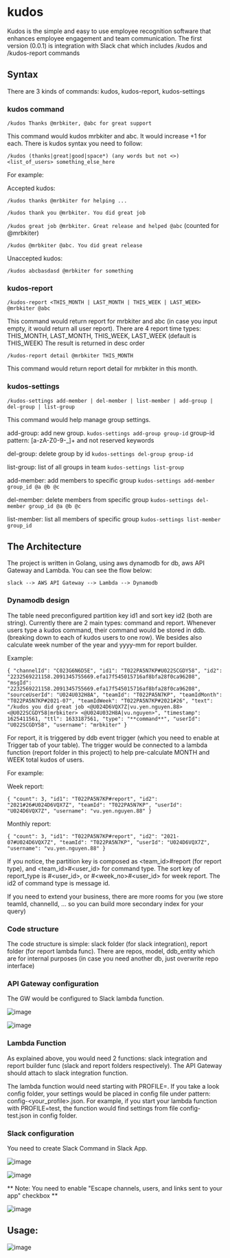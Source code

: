 # kudos

Kudos is the simple and easy to use employee recognition software that enhances employee engagement and team communication. The first version (0.0.1) is integration with Slack chat which includes /kudos and /kudos-report commands

## Syntax

There are 3 kinds of commands: kudos, kudos-report, kudos-settings

### kudos command

``/kudos Thanks @mrbkiter, @abc for great support``

This command would kudos mrbkiter and abc. It would increase +1 for each. There is kudos syntax you need to follow:

``/kudos (thanks|great|good|space*) (any words but not <>) <list_of_users> something_else_here``

For example: 

Accepted kudos:

``/kudos thanks @mrbkiter for helping ... ``

``/kudos thank you @mrbkiter. You did great job``

``/kudos great job @mrbkiter. Great release and helped @abc`` (counted for @mrbkiter)

``/kudos @mrbkiter @abc. You did great release``

Unaccepted kudos:

``/kudos abcbasdasd @mrbkiter for something`` 

### kudos-report

``/kudos-report <THIS_MONTH | LAST_MONTH | THIS_WEEK | LAST_WEEK> @mrbkiter @abc ``

This command would return report for mrbkiter and abc (in case you input empty, it would return all user report). There are 4 report time types: THIS_MONTH, LAST_MONTH, THIS_WEEK, LAST_WEEK (default is THIS_WEEK) The result is returned in desc order

``/kudos-report detail @mrbkiter THIS_MONTH`` 

This command would return report detail for mrbkiter in this month. 

### kudos-settings 

``/kudos-settings add-member | del-member | list-member | add-group | del-group | list-group``

This command would help manage group settings. 

add-group: add new group. ``kudos-settings add-group group-id`` group-id pattern: [a-zA-Z0-9-_]+ and not reserved keywords 

del-group: delete group by id ``kudos-settings del-group group-id``

list-group: list of all groups in team ``kudos-settings list-group``

add-member: add members to specific group ``kudos-settings add-member group_id @a @b @c`` 

del-member: delete members from specific group ``kudos-settings del-member group_id @a @b @c``

list-member: list all members of specific group ``kudos-settings list-member group_id``

## The Architecture

The project is written in Golang, using aws dynamodb for db, aws API Gateway and Lambda. You can see the flow below: 

``slack --> AWS API Gateway --> Lambda --> Dynamodb ``

### Dynamodb design

The table need preconfigured partition key id1 and sort key id2 (both are string). Currently there are 2 main types: command and report. Whenever users type a kudos command, their command would be stored in ddb. (breaking down to each of kudos users to one row). We besides also calculate week number of the year and yyyy-mm for report builder. 

Example: 

``{
  "channelId": "C023G6N6D5E",
  "id1": "T022PA5N7KP#U022SCGDY58",
  "id2": "2232569221158.2091345755669.efa17f545015716af8bfa28f0ca96208",
  "msgId": "2232569221158.2091345755669.efa17f545015716af8bfa28f0ca96208",
  "sourceUserId": "U024U032H8A",
  "teamId": "T022PA5N7KP",
  "teamIdMonth": "T022PA5N7KP#2021-07",
  "teamIdWeek": "T022PA5N7KP#2021#26",
  "text": "/kudos you did great job <@U024D6VQX7Z|vu.yen.nguyen.88> <@U022SCGDY58|mrbkiter> <@U024U032H8A|vu.nguyen>",
  "timestamp": 1625411561,
  "ttl": 1633187561,
  "type": "**command**",
  "userId": "U022SCGDY58",
  "username": "mrbkiter"
}``

For report, it is triggered by ddb event trigger (which you need to enable at Trigger tab of your table). The trigger would be connected to a lambda function (report folder in this project) to help pre-calculate MONTH and WEEK total kudos of users. 

For example: 

Week report: 

``{
  "count": 3,
  "id1": "T022PA5N7KP#report",
  "id2": "2021#26#U024D6VQX7Z",
  "teamId": "T022PA5N7KP",
  "userId": "U024D6VQX7Z",
  "username": "vu.yen.nguyen.88"
}``

Monthly report: 

``{
  "count": 3,
  "id1": "T022PA5N7KP#report",
  "id2": "2021-07#U024D6VQX7Z",
  "teamId": "T022PA5N7KP",
  "userId": "U024D6VQX7Z",
  "username": "vu.yen.nguyen.88"
}``

If you notice, the partition key is composed as <team_id>#report (for report type), and <team_id>#<user_id> for command type. The sort key of report_type is <yyyy-MM>#<user_id>, or <yyyy>#<week_no>#<user_id> for week report. The id2 of command type is message id. 
  
If you need to extend your business, there are more rooms for you (we store teamId, channelId, ... so you can build more secondary index for your query)
  
### Code structure
  
  The code structure is simple: slack folder (for slack integration), report folder (for report lambda func). There are repos, model, ddb_entity which are for internal purposes (in case you need another db, just overwrite repo interface) 
  
### API Gateway configuration
  
  The GW would be configured to Slack lambda function. 
  
  ![image](https://user-images.githubusercontent.com/10323118/124391376-8d090980-dd1a-11eb-92be-c6510abe6ec9.png)

  ![image](https://user-images.githubusercontent.com/10323118/124391410-b5910380-dd1a-11eb-85ff-4cbc90d46b5e.png)

 ### Lambda Function
  
As explained above, you would need 2 functions: slack integration and report builder func (slack and report folders respectively). The API Gateway should attach to slack integration function. 
  
  The lambda function would need starting with PROFILE=<your-profile>. If you take a look config folder, your settings would be placed in config file under pattern: config-<your_profile>.json. For example, if you start your lambda function with PROFILE=test, the function would find settings from file config-test.json in config folder. 
  
  
  ### Slack configuration 

You need to create Slack Command in Slack App. 
  
  ![image](https://user-images.githubusercontent.com/10323118/124391524-32bc7880-dd1b-11eb-9f8b-3847ec5fb04f.png)

  ![image](https://user-images.githubusercontent.com/10323118/124391540-449e1b80-dd1b-11eb-98cd-647429becc17.png)

** Note: You need to enable "Escape channels, users, and links sent to your app" checkbox **   
  
  ![image](https://user-images.githubusercontent.com/10323118/124391574-71eac980-dd1b-11eb-9993-c840f1d7a00d.png)

## Usage: 
  
  ![image](https://user-images.githubusercontent.com/10323118/124391623-b4140b00-dd1b-11eb-80d7-78e1af8e711e.png)

  
  

